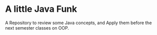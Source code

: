 # A little Java Funk

A Repository to review some Java concepts, and Apply them before the next semester classes on OOP.
